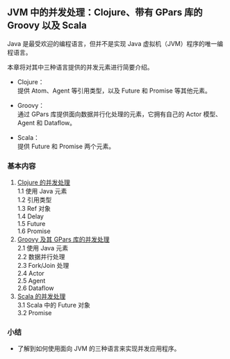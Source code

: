 ## JVM 中的并发处理：Clojure、带有 GPars 库的 Groovy 以及 Scala
Java 是最受欢迎的编程语言，但并不是实现 Java 虚拟机（JVM）程序的唯一编程语言。  

本章将对其中三种语言提供的并发元素进行简要介绍。
-	Clojure：  
提供 Atom、Agent 等引用类型，以及 Future 和 Promise 等其他元素。

-	Groovy：  
通过 GPars 库提供面向数据并行化处理的元素，它拥有自己的 Actor 模型、Agent 和 Dataflow。
-	Scala：  
提供 Future 和 Promise 两个元素。

### 基本内容
1.	[Clojure 的并发处理](C1Clojure的并发处理.md)  
1.1	使用 Java 元素  
1.2	引用类型  
1.3	Ref 对象  
1.4	Delay  
1.5	Future  
1.6	Promise  
2.	[Groovy 及其 GPars 库的并发处理](C2Groovy及其GPars库的并发处理.md)  
2.1	使用 Java 元素  
2.2	数据并行处理  
2.3	Fork/Join 处理  
2.4	Actor  
2.5	Agent  
2.6	Dataflow  
3.	[Scala 的并发处理](C3Scala的并发处理.md)  
3.1	Scala 中的 Future 对象  
3.2	Promise  

### 小结
-	了解到如何使用面向 JVM 的三种语言来实现并发应用程序。
